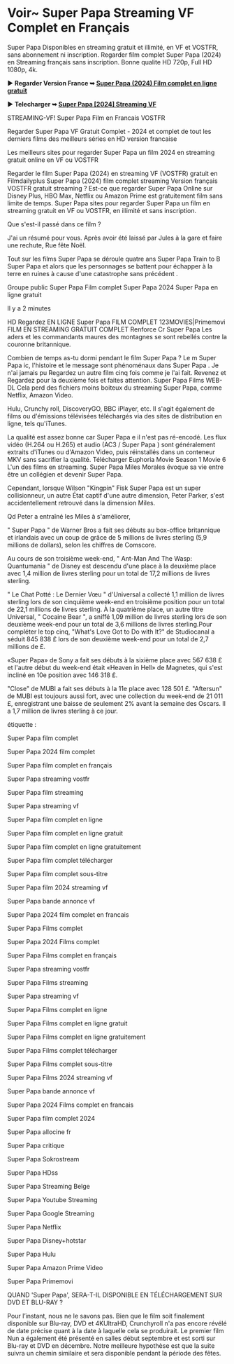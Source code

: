 # Voir~ Super Papa Streaming VF Complet en Français


Super Papa Disponibles en streaming gratuit et illimité, en VF et VOSTFR, sans abonnement ni inscription. Regarder film complet Super Papa (2024) en Streaming français sans inscription. Bonne qualite HD 720p, Full HD 1080p, 4k.

**▶️ Regarder Version France ➥ [Super Papa (2024) Film complet en ligne gratuit](https://is.gd/vDq7Ja)**

**▶️ Telecharger ➥ [Super Papa [2024] Streaming VF](https://is.gd/vDq7Ja)**


STREAMING-VF! Super Papa Film en Francais VOSTFR

Regarder Super Papa VF Gratuit Complet - 2024 et complet de tout les derniers films des meilleurs séries en HD version francaise

Les meilleurs sites pour regarder Super Papa un film 2024 en streaming gratuit online en VF ou VOSTFR

Regarder le film Super Papa (2024) en streaming VF (VOSTFR) gratuit en Filmdailyplus Super Papa (2024) film complet streaming Version français VOSTFR gratuit streaming ? Est-ce que regarder Super Papa Online sur Disney Plus, HBO Max, Netflix ou Amazon Prime est gratuitement film sans limite de temps. Super Papa sites pour regarder Super Papa un film en streaming gratuit en VF ou VOSTFR, en illimité et sans inscription.

Que s'est-il passé dans ce film ?

J'ai un résumé pour vous. Après avoir été laissé par Jules à la gare et faire une rechute, Rue fête Noël.

Tout sur les films Super Papa se déroule quatre ans Super Papa Train to B Super Papa et alors que les personnages se battent pour échapper à la terre en ruines à cause d'une catastrophe sans précédent .

Groupe public Super Papa Film complet Super Papa 2024 Super Papa en ligne gratuit

Il y a 2 minutes

HD Regardez EN LIGNE Super Papa FILM COMPLET 123MOVIES|Primemovi FILM EN STREAMING GRATUIT COMPLET Renforce Cr Super Papa Les aders et les commandants maures des montagnes se sont rebellés contre la couronne britannique.

Combien de temps as-tu dormi pendant le film Super Papa ? Le m Super Papa ic, l'histoire et le message sont phénoménaux dans Super Papa . Je n'ai jamais pu Regardez un autre film cinq fois comme je l'ai fait. Revenez et Regardez pour la deuxième fois et faites attention. Super Papa Films WEB-DL Cela perd des fichiers moins boiteux du streaming Super Papa, comme Netflix, Amazon Video.

Hulu, Crunchy roll, DiscoveryGO, BBC iPlayer, etc. Il s'agit également de films ou d'émissions télévisées téléchargés via des sites de distribution en ligne, tels qu'iTunes.

La qualité est assez bonne car Super Papa e il n'est pas ré-encodé. Les flux vidéo (H.264 ou H.265) et audio (AC3 / Super Papa ) sont généralement extraits d'iTunes ou d'Amazon Video, puis réinstallés dans un conteneur MKV sans sacrifier la qualité. Télécharger Euphoria Movie Season 1 Movie 6 L'un des films en streaming. Super Papa Miles Morales évoque sa vie entre être un collégien et devenir Super Papa.

Cependant, lorsque Wilson "Kingpin" Fisk Super Papa est un super collisionneur, un autre État captif d'une autre dimension, Peter Parker, s'est accidentellement retrouvé dans la dimension Miles.

Qd Peter a entraîné les Miles à s'améliorer,

" Super Papa " de Warner Bros a fait ses débuts au box-office britannique et irlandais avec un coup de grâce de 5 millions de livres sterling (5,9 millions de dollars), selon les chiffres de Comscore.

Au cours de son troisième week-end, " Ant-Man And The Wasp: Quantumania " de Disney est descendu d'une place à la deuxième place avec 1,4 million de livres sterling pour un total de 17,2 millions de livres sterling.

" Le Chat Potté : Le Dernier Vœu " d'Universal a collecté 1,1 million de livres sterling lors de son cinquième week-end en troisième position pour un total de 22,1 millions de livres sterling. À la quatrième place, un autre titre Universal, " Cocaine Bear ", a sniffé 1,09 million de livres sterling lors de son deuxième week-end pour un total de 3,6 millions de livres sterling.Pour compléter le top cinq, "What's Love Got to Do with It?" de Studiocanal a séduit 845 838 £ lors de son deuxième week-end pour un total de 2,7 millions de £.

«Super Papa» de Sony a fait ses débuts à la sixième place avec 567 638 £ et l'autre début du week-end était «Heaven in Hell» de Magnetes, qui s'est incliné en 10e position avec 146 318 £.

"Close" de MUBI a fait ses débuts à la 11e place avec 128 501 £. "Aftersun" de MUBI est toujours aussi fort, avec une collection du week-end de 21 011 £, enregistrant une baisse de seulement 2% avant la semaine des Oscars. Il a 1,7 million de livres sterling à ce jour.

étiquette :

Super Papa film complet

Super Papa 2024 film complet

Super Papa film complet en français

Super Papa streaming vostfr

Super Papa film streaming

Super Papa streaming vf

Super Papa film complet en ligne

Super Papa film complet en ligne gratuit

Super Papa film complet en ligne gratuitement

Super Papa film complet télécharger

Super Papa film complet sous-titre

Super Papa film 2024 streaming vf

Super Papa bande annonce vf

Super Papa 2024 film complet en francais

Super Papa Films complet

Super Papa 2024 Films complet

Super Papa Films complet en français

Super Papa streaming vostfr

Super Papa Films streaming

Super Papa streaming vf

Super Papa Films complet en ligne

Super Papa Films complet en ligne gratuit

Super Papa Films complet en ligne gratuitement

Super Papa Films complet télécharger

Super Papa Films complet sous-titre

Super Papa Films 2024 streaming vf

Super Papa bande annonce vf

Super Papa 2024 Films complet en francais

Super Papa film complet 2024

Super Papa allocine fr

Super Papa critique

Super Papa Sokrostream

Super Papa HDss

Super Papa Streaming Belge

Super Papa Youtube Streaming

Super Papa Google Streaming

Super Papa Netflix

Super Papa Disney+hotstar

Super Papa Hulu

Super Papa Amazon Prime Video

Super Papa Primemovi

QUAND 'Super Papa', SERA-T-IL DISPONIBLE EN TÉLÉCHARGEMENT SUR DVD ET BLU-RAY ?

Pour l’instant, nous ne le savons pas. Bien que le film soit finalement disponible sur Blu-ray, DVD et 4KUltraHD, Crunchyroll n'a pas encore révélé de date précise quant à la date à laquelle cela se produirait. Le premier film Nun a également été présenté en salles début septembre et est sorti sur Blu-ray et DVD en décembre. Notre meilleure hypothèse est que la suite suivra un chemin similaire et sera disponible pendant la période des fêtes.
